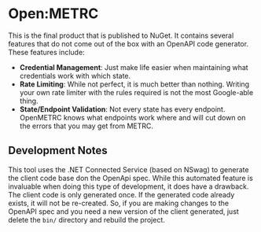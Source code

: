 # Open:METRC

This is the final product that is published to NuGet. It contains several features that do not come out of the box with an OpenAPI code generator. These features include:

* **Credential Management**: Just make life easier when maintaining what credentials work with which state.
* **Rate Limiting**: While not perfect, it is much better than nothing. Writing your own rate limiter with the rules required is not the most Google-able thing.
* **State/Endpoint Validation**: Not every state has every endpoint. OpenMETRC knows what endpoints work where and will cut down on the errors that you may get from METRC.

## Development Notes

This tool uses the .NET Connected Service (based on NSwag) to generate the client code base don the OpenApi spec. While this automated feature is invaluable when doing this type of development, it does have a drawback. The client code is only generated once. If the generated code already exists, it will not be re-created. So, if you are making changes to the OpenAPI spec and you need a new version of the client generated, just delete the `bin/` directory and rebuild the project.
